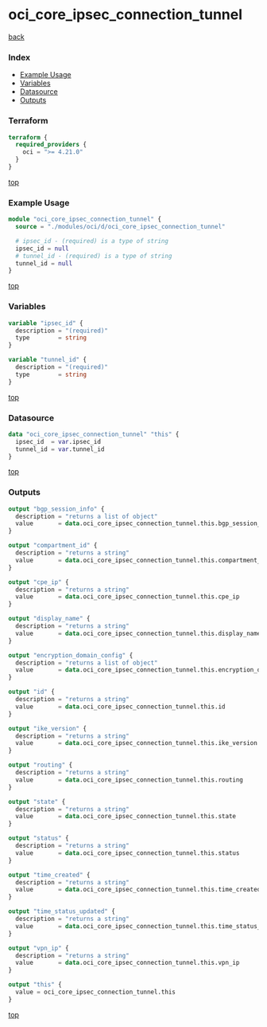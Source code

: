 # oci_core_ipsec_connection_tunnel

[back](../oci.md)

### Index

- [Example Usage](#example-usage)
- [Variables](#variables)
- [Datasource](#datasource)
- [Outputs](#outputs)

### Terraform

```terraform
terraform {
  required_providers {
    oci = ">= 4.21.0"
  }
}
```

[top](#index)

### Example Usage

```terraform
module "oci_core_ipsec_connection_tunnel" {
  source = "./modules/oci/d/oci_core_ipsec_connection_tunnel"

  # ipsec_id - (required) is a type of string
  ipsec_id = null
  # tunnel_id - (required) is a type of string
  tunnel_id = null
}
```

[top](#index)

### Variables

```terraform
variable "ipsec_id" {
  description = "(required)"
  type        = string
}

variable "tunnel_id" {
  description = "(required)"
  type        = string
}
```

[top](#index)

### Datasource

```terraform
data "oci_core_ipsec_connection_tunnel" "this" {
  ipsec_id  = var.ipsec_id
  tunnel_id = var.tunnel_id
}
```

[top](#index)

### Outputs

```terraform
output "bgp_session_info" {
  description = "returns a list of object"
  value       = data.oci_core_ipsec_connection_tunnel.this.bgp_session_info
}

output "compartment_id" {
  description = "returns a string"
  value       = data.oci_core_ipsec_connection_tunnel.this.compartment_id
}

output "cpe_ip" {
  description = "returns a string"
  value       = data.oci_core_ipsec_connection_tunnel.this.cpe_ip
}

output "display_name" {
  description = "returns a string"
  value       = data.oci_core_ipsec_connection_tunnel.this.display_name
}

output "encryption_domain_config" {
  description = "returns a list of object"
  value       = data.oci_core_ipsec_connection_tunnel.this.encryption_domain_config
}

output "id" {
  description = "returns a string"
  value       = data.oci_core_ipsec_connection_tunnel.this.id
}

output "ike_version" {
  description = "returns a string"
  value       = data.oci_core_ipsec_connection_tunnel.this.ike_version
}

output "routing" {
  description = "returns a string"
  value       = data.oci_core_ipsec_connection_tunnel.this.routing
}

output "state" {
  description = "returns a string"
  value       = data.oci_core_ipsec_connection_tunnel.this.state
}

output "status" {
  description = "returns a string"
  value       = data.oci_core_ipsec_connection_tunnel.this.status
}

output "time_created" {
  description = "returns a string"
  value       = data.oci_core_ipsec_connection_tunnel.this.time_created
}

output "time_status_updated" {
  description = "returns a string"
  value       = data.oci_core_ipsec_connection_tunnel.this.time_status_updated
}

output "vpn_ip" {
  description = "returns a string"
  value       = data.oci_core_ipsec_connection_tunnel.this.vpn_ip
}

output "this" {
  value = oci_core_ipsec_connection_tunnel.this
}
```

[top](#index)
